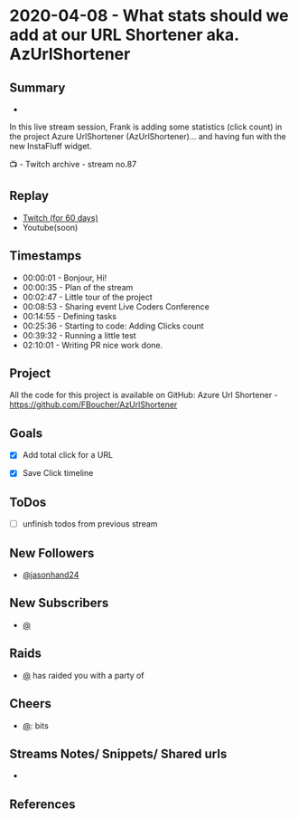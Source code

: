 
# 2020-04-08 - What stats should we add at our URL Shortener aka. AzUrlShortener

## Summary
-

In this live stream session, Frank is adding some statistics (click count) in the project Azure UrlShortener (AzUrlShortener)... and having fun with the new InstaFluff widget.

📺 - Twitch archive - stream no.87

## Replay


- [Twitch (for 60 days)](https://www.twitch.tv/videos/)
- Youtube(soon)


## Timestamps


- 00:00:01 - Bonjour, Hi!
- 00:00:35 - Plan of the stream
- 00:02:47 - Little tour of the project
- 00:08:53 - Sharing event Live Coders Conference
- 00:14:55 - Defining tasks
- 00:25:36 - Starting to code: Adding Clicks count
- 00:39:32 - Running a little test
- 02:10:01 - Writing PR nice work done.


Project
-------

All the code for this project is available on GitHub: Azure Url Shortener - https://github.com/FBoucher/AzUrlShortener



Goals
-----

- [X] Add total click for a URL
- [X] Save Click timeline



ToDos
-----
- [ ] unfinish todos from previous stream


New Followers
-------------

- [@jasonhand24](https://www.twitch.tv/jasonhand24)


New Subscribers
---------------

- [@](https://www.twitch.tv/)


Raids
------

- [@](https://www.twitch.tv/) has raided you with a party of 



Cheers
------

- [@](https://www.twitch.tv/):  bits



Streams Notes/ Snippets/ Shared urls
-----------------------------------

- 


References
----------

